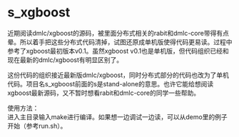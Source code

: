 # s_xgboost

近期阅读dmlc/xgboost的源码，被里面分布式相关的rabit和dmlc-core带得有点晕。所以着手把这些分布式代码清掉，试图还原成单机版使得代码更易读。过程中参考了xgboost最初版本v0.1。虽然xgboost v0.1也是单机版，但代码组织已经和现在最新的dmlc/xgboost有明显区别了。  

这份代码的组织接近最新版dmlc/xgboost，同时分布式部分的代码也改为了单机代码。项目名s_xgboost前面的s是stand-alone的意思。也许它能给想阅读xgboost最新源码，又不暂时想看rabit和dmlc-core的同学一些帮助。  

使用方法：  
进入主目录输入make进行编译。如果想一边调试一边读，可以从demo里的例子开始（参考run.sh）。
